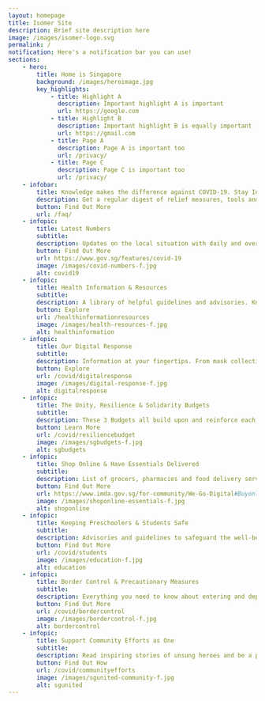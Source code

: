 ```yaml
---
layout: homepage
title: Isomer Site
description: Brief site description here
image: /images/isomer-logo.svg
permalink: /
notification: Here's a notification bar you can use!
sections:
    - hero:
        title: Home is Singapore 
        background: /images/heroimage.jpg
        key_highlights:
            - title: Highlight A
              description: Important highlight A is important
              url: https://google.com
            - title: Highlight B
              description: Important highlight B is equally important
              url: https://gmail.com
            - title: Page A
              description: Page A is important too
              url: /privacy/
            - title: Page C
              description: Page C is important too
              url: /privacy/
    - infobar:
        title: Knowledge makes the difference against COVID-19. Stay Informed. Stay Safe.
        description: Get a regular digest of relief measures, tools and resources, community stories and more.
        button: Find Out More
        url: /faq/
    - infopic:
        title: Latest Numbers
        subtitle: 
        description: Updates on the local situation with daily and overall statistics including active, discharged, critical and imported cases. Refreshed daily.
        button: Find Out More
        url: https://www.gov.sg/features/covid-19
        image: /images/covid-numbers-f.jpg
        alt: covid19
    - infopic:
        title: Health Information & Resources
        subtitle: 
        description: A library of helpful guidelines and advisories. Knowing what to do can help you and your loved ones stay safer.
        button: Explore
        url: /healthinformationresources
        image: /images/health-resources-f.jpg
        alt: healthinformation
    - infopic:
        title: Our Digital Response
        subtitle: 
        description: Information at your fingertips. From mask collection to finding a doctor to an online symptom checker and more. 
        button: Explore
        url: /covid/digitalresponse
        image: /images/digital-response-f.jpg
        alt: digitalresponse
    - infopic:
        title: The Unity, Resilience & Solidarity Budgets
        subtitle: 
        description: These 3 Budgets all build upon and reinforce each other. Together, they provide economic measures and additional support for every Singaporean to ride through COVID-19.
        button: Learn More
        url: /covid/resiliencebudget
        image: /images/sgbudgets-f.jpg
        alt: sgbudgets
    - infopic:
        title: Shop Online & Have Essentials Delivered
        subtitle: 
        description: List of grocers, pharmacies and food delivery services, including halal options. Stay safe and shop responsibly online.
        button: Find Out More
        url: https://www.imda.gov.sg/for-community/We-Go-Digital#Buyonline
        image: /images/shoponline-essentials-f.jpg
        alt: shoponline
    - infopic:
        title: Keeping Preschoolers & Students Safe
        subtitle: 
        description: Advisories and guidelines to safeguard the well-being of every child in school. Find support to full home-based learning and answers to exams and equipment rental.
        button: Find Out More
        url: /covid/students
        image: /images/education-f.jpg
        alt: education        
    - infopic:
        title: Border Control & Precautionary Measures
        subtitle: 
        description: Everything you need to know about entering and departing Singapore. For returning residents, permit holders, visitors and overseas Singaporeans.
        button: Find Out More
        url: /covid/bordercontrol
        image: /images/bordercontrol-f.jpg
        alt: bordercontrol        
    - infopic:
        title: Support Community Efforts as One
        subtitle: 
        description: Read inspiring stories of unsung heroes and be a part of the movement to provide relief and support in community-led initiatives. 
        button: Find Out How
        url: /covid/communityefforts
        image: /images/sgunited-community-f.jpg
        alt: sgunited
---
```

